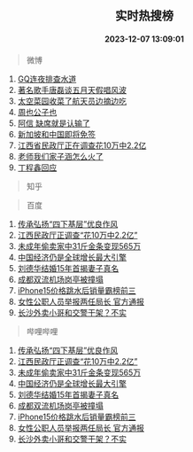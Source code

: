 <div align="center"><h2>实时热搜榜</h2><h4>2023-12-07 13:09:01</h4></div>

> 微博  

1. [GQ连夜排查水道](https://s.weibo.com/weibo?q=GQ%E8%BF%9E%E5%A4%9C%E6%8E%92%E6%9F%A5%E6%B0%B4%E9%81%93&t=31&band_rank=1&Refer=top)<br />
2. [著名歌手唐磊谈五月天假唱风波](https://s.weibo.com/weibo?q=%23%E8%91%97%E5%90%8D%E6%AD%8C%E6%89%8B%E5%94%90%E7%A3%8A%E8%B0%88%E4%BA%94%E6%9C%88%E5%A4%A9%E5%81%87%E5%94%B1%E9%A3%8E%E6%B3%A2%23&t=31&band_rank=2&Refer=top)<br />
3. [太空菜园收菜了航天员边摘边吃](https://s.weibo.com/weibo?q=%23%E5%A4%AA%E7%A9%BA%E8%8F%9C%E5%9B%AD%E6%94%B6%E8%8F%9C%E4%BA%86%E8%88%AA%E5%A4%A9%E5%91%98%E8%BE%B9%E6%91%98%E8%BE%B9%E5%90%83%23&t=31&band_rank=3&Refer=top)<br />
4. [周也公子也](https://s.weibo.com/weibo?q=%23%E5%91%A8%E4%B9%9F%E5%85%AC%E5%AD%90%E4%B9%9F%23&t=31&band_rank=4&Refer=top)<br />
5. [阿信 缺席就是认输了](https://s.weibo.com/weibo?q=%E9%98%BF%E4%BF%A1%20%E7%BC%BA%E5%B8%AD%E5%B0%B1%E6%98%AF%E8%AE%A4%E8%BE%93%E4%BA%86&t=31&band_rank=5&Refer=top)<br />
6. [新加坡和中国即将免签](https://s.weibo.com/weibo?q=%23%E6%96%B0%E5%8A%A0%E5%9D%A1%E5%92%8C%E4%B8%AD%E5%9B%BD%E5%8D%B3%E5%B0%86%E5%85%8D%E7%AD%BE%23&t=31&band_rank=6&Refer=top)<br />
7. [江西省民政厅正在调查花10万中2.2亿](https://s.weibo.com/weibo?q=%23%E6%B1%9F%E8%A5%BF%E7%9C%81%E6%B0%91%E6%94%BF%E5%8E%85%E6%AD%A3%E5%9C%A8%E8%B0%83%E6%9F%A5%E8%8A%B110%E4%B8%87%E4%B8%AD2.2%E4%BA%BF%23&t=31&band_rank=7&Refer=top)<br />
8. [老师我们家子涵怎么火了](https://s.weibo.com/weibo?q=%23%E8%80%81%E5%B8%88%E6%88%91%E4%BB%AC%E5%AE%B6%E5%AD%90%E6%B6%B5%E6%80%8E%E4%B9%88%E7%81%AB%E4%BA%86%23&t=31&band_rank=8&Refer=top)<br />
9. [丁程鑫回应](https://s.weibo.com/weibo?q=%E4%B8%81%E7%A8%8B%E9%91%AB%E5%9B%9E%E5%BA%94&t=31&band_rank=9&Refer=top)<br />

> 知乎  


> 百度  

1. [传承弘扬“四下基层”优良作风](https://www.baidu.com/s?wd=%E4%BC%A0%E6%89%BF%E5%BC%98%E6%89%AC%E2%80%9C%E5%9B%9B%E4%B8%8B%E5%9F%BA%E5%B1%82%E2%80%9D%E4%BC%98%E8%89%AF%E4%BD%9C%E9%A3%8E&sa=fyb_news&rsv_dl=fyb_news)<br />
2. [江西民政厅正调查“花10万中2.2亿”](https://www.baidu.com/s?wd=%E6%B1%9F%E8%A5%BF%E6%B0%91%E6%94%BF%E5%8E%85%E6%AD%A3%E8%B0%83%E6%9F%A5%E2%80%9C%E8%8A%B110%E4%B8%87%E4%B8%AD2.2%E4%BA%BF%E2%80%9D&sa=fyb_news&rsv_dl=fyb_news)<br />
3. [未成年偷卖家中31斤金条变现565万](https://www.baidu.com/s?wd=%E6%9C%AA%E6%88%90%E5%B9%B4%E5%81%B7%E5%8D%96%E5%AE%B6%E4%B8%AD31%E6%96%A4%E9%87%91%E6%9D%A1%E5%8F%98%E7%8E%B0565%E4%B8%87&sa=fyb_news&rsv_dl=fyb_news)<br />
4. [中国经济仍是全球增长最大引擎](https://www.baidu.com/s?wd=%E4%B8%AD%E5%9B%BD%E7%BB%8F%E6%B5%8E%E4%BB%8D%E6%98%AF%E5%85%A8%E7%90%83%E5%A2%9E%E9%95%BF%E6%9C%80%E5%A4%A7%E5%BC%95%E6%93%8E&sa=fyb_news&rsv_dl=fyb_news)<br />
5. [刘德华结婚15年首揭妻子真名](https://www.baidu.com/s?wd=%E5%88%98%E5%BE%B7%E5%8D%8E%E7%BB%93%E5%A9%9A15%E5%B9%B4%E9%A6%96%E6%8F%AD%E5%A6%BB%E5%AD%90%E7%9C%9F%E5%90%8D&sa=fyb_news&rsv_dl=fyb_news)<br />
6. [成都双流机场岗亭被撞塌](https://www.baidu.com/s?wd=%E6%88%90%E9%83%BD%E5%8F%8C%E6%B5%81%E6%9C%BA%E5%9C%BA%E5%B2%97%E4%BA%AD%E8%A2%AB%E6%92%9E%E5%A1%8C&sa=fyb_news&rsv_dl=fyb_news)<br />
7. [iPhone15价格跳水后销量霸榜前三](https://www.baidu.com/s?wd=iPhone15%E4%BB%B7%E6%A0%BC%E8%B7%B3%E6%B0%B4%E5%90%8E%E9%94%80%E9%87%8F%E9%9C%B8%E6%A6%9C%E5%89%8D%E4%B8%89&sa=fyb_news&rsv_dl=fyb_news)<br />
8. [女性公职人员举报两任局长 官方通报](https://www.baidu.com/s?wd=%E5%A5%B3%E6%80%A7%E5%85%AC%E8%81%8C%E4%BA%BA%E5%91%98%E4%B8%BE%E6%8A%A5%E4%B8%A4%E4%BB%BB%E5%B1%80%E9%95%BF+%E5%AE%98%E6%96%B9%E9%80%9A%E6%8A%A5&sa=fyb_news&rsv_dl=fyb_news)<br />
9. [长沙外卖小哥和交警干架？不实](https://www.baidu.com/s?wd=%E9%95%BF%E6%B2%99%E5%A4%96%E5%8D%96%E5%B0%8F%E5%93%A5%E5%92%8C%E4%BA%A4%E8%AD%A6%E5%B9%B2%E6%9E%B6%EF%BC%9F%E4%B8%8D%E5%AE%9E&sa=fyb_news&rsv_dl=fyb_news)<br />

> 哔哩哔哩  

1. [传承弘扬“四下基层”优良作风](https://www.baidu.com/s?wd=%E4%BC%A0%E6%89%BF%E5%BC%98%E6%89%AC%E2%80%9C%E5%9B%9B%E4%B8%8B%E5%9F%BA%E5%B1%82%E2%80%9D%E4%BC%98%E8%89%AF%E4%BD%9C%E9%A3%8E&sa=fyb_news&rsv_dl=fyb_news)<br />
2. [江西民政厅正调查“花10万中2.2亿”](https://www.baidu.com/s?wd=%E6%B1%9F%E8%A5%BF%E6%B0%91%E6%94%BF%E5%8E%85%E6%AD%A3%E8%B0%83%E6%9F%A5%E2%80%9C%E8%8A%B110%E4%B8%87%E4%B8%AD2.2%E4%BA%BF%E2%80%9D&sa=fyb_news&rsv_dl=fyb_news)<br />
3. [未成年偷卖家中31斤金条变现565万](https://www.baidu.com/s?wd=%E6%9C%AA%E6%88%90%E5%B9%B4%E5%81%B7%E5%8D%96%E5%AE%B6%E4%B8%AD31%E6%96%A4%E9%87%91%E6%9D%A1%E5%8F%98%E7%8E%B0565%E4%B8%87&sa=fyb_news&rsv_dl=fyb_news)<br />
4. [中国经济仍是全球增长最大引擎](https://www.baidu.com/s?wd=%E4%B8%AD%E5%9B%BD%E7%BB%8F%E6%B5%8E%E4%BB%8D%E6%98%AF%E5%85%A8%E7%90%83%E5%A2%9E%E9%95%BF%E6%9C%80%E5%A4%A7%E5%BC%95%E6%93%8E&sa=fyb_news&rsv_dl=fyb_news)<br />
5. [刘德华结婚15年首揭妻子真名](https://www.baidu.com/s?wd=%E5%88%98%E5%BE%B7%E5%8D%8E%E7%BB%93%E5%A9%9A15%E5%B9%B4%E9%A6%96%E6%8F%AD%E5%A6%BB%E5%AD%90%E7%9C%9F%E5%90%8D&sa=fyb_news&rsv_dl=fyb_news)<br />
6. [成都双流机场岗亭被撞塌](https://www.baidu.com/s?wd=%E6%88%90%E9%83%BD%E5%8F%8C%E6%B5%81%E6%9C%BA%E5%9C%BA%E5%B2%97%E4%BA%AD%E8%A2%AB%E6%92%9E%E5%A1%8C&sa=fyb_news&rsv_dl=fyb_news)<br />
7. [iPhone15价格跳水后销量霸榜前三](https://www.baidu.com/s?wd=iPhone15%E4%BB%B7%E6%A0%BC%E8%B7%B3%E6%B0%B4%E5%90%8E%E9%94%80%E9%87%8F%E9%9C%B8%E6%A6%9C%E5%89%8D%E4%B8%89&sa=fyb_news&rsv_dl=fyb_news)<br />
8. [女性公职人员举报两任局长 官方通报](https://www.baidu.com/s?wd=%E5%A5%B3%E6%80%A7%E5%85%AC%E8%81%8C%E4%BA%BA%E5%91%98%E4%B8%BE%E6%8A%A5%E4%B8%A4%E4%BB%BB%E5%B1%80%E9%95%BF+%E5%AE%98%E6%96%B9%E9%80%9A%E6%8A%A5&sa=fyb_news&rsv_dl=fyb_news)<br />
9. [长沙外卖小哥和交警干架？不实](https://www.baidu.com/s?wd=%E9%95%BF%E6%B2%99%E5%A4%96%E5%8D%96%E5%B0%8F%E5%93%A5%E5%92%8C%E4%BA%A4%E8%AD%A6%E5%B9%B2%E6%9E%B6%EF%BC%9F%E4%B8%8D%E5%AE%9E&sa=fyb_news&rsv_dl=fyb_news)<br />
